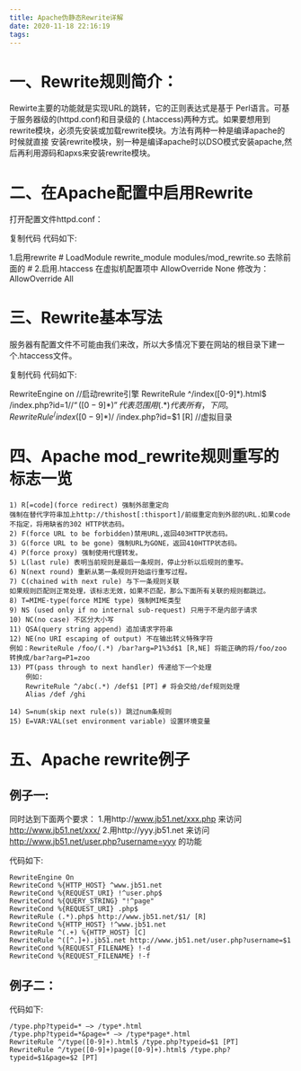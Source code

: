```yaml
---
title: Apache伪静态Rewrite详解
date: 2020-11-18 22:16:19
tags:
---
```


# 一、Rewrite规则简介：
Rewirte主要的功能就是实现URL的跳转，它的正则表达式是基于 Perl语言。可基于服务器级的(httpd.conf)和目录级的 (.htaccess)两种方式。如果要想用到rewrite模块，必须先安装或加载rewrite模块。方法有两种一种是编译apache的时候就直接 安装rewrite模块，别一种是编译apache时以DSO模式安装apache,然后再利用源码和apxs来安装rewrite模块。

<!-- more -->

# 二、在Apache配置中启用Rewrite
打开配置文件httpd.conf：

复制代码 代码如下:

1.启用rewrite
\# LoadModule rewrite_module modules/mod_rewrite.so 去除前面的 #
2.启用.htaccess
在虚拟机配置项中
AllowOverride None    修改为： AllowOverride All


# 三、Rewrite基本写法
服务器有配置文件不可能由我们来改，所以大多情况下要在网站的根目录下建一个.htaccess文件。

复制代码 代码如下:

RewriteEngine on    //启动rewrite引擎
RewriteRule ^/index([0-9]*).html$ /index.php?id=$1   //“([0-9]*)” 代表范围 用(.*)代表所有，下同。
RewriteRule ^/index([0-9]*)/$ /index.php?id=$1 [R]   //虚拟目录

# 四、Apache mod_rewrite规则重写的标志一览
```
1) R[=code](force redirect) 强制外部重定向
强制在替代字符串加上http://thishost[:thisport]/前缀重定向到外部的URL.如果code不指定，将用缺省的302 HTTP状态码。
2) F(force URL to be forbidden)禁用URL,返回403HTTP状态码。
3) G(force URL to be gone) 强制URL为GONE，返回410HTTP状态码。
4) P(force proxy) 强制使用代理转发。
5) L(last rule) 表明当前规则是最后一条规则，停止分析以后规则的重写。
6) N(next round) 重新从第一条规则开始运行重写过程。
7) C(chained with next rule) 与下一条规则关联
如果规则匹配则正常处理，该标志无效，如果不匹配，那么下面所有关联的规则都跳过。
8) T=MIME-type(force MIME type) 强制MIME类型
9) NS (used only if no internal sub-request) 只用于不是内部子请求
10) NC(no case) 不区分大小写
11) QSA(query string append) 追加请求字符串
12) NE(no URI escaping of output) 不在输出转义特殊字符
例如：RewriteRule /foo/(.*) /bar?arg=P1%3d$1 [R,NE] 将能正确的将/foo/zoo转换成/bar?arg=P1=zoo
13) PT(pass through to next handler) 传递给下一个处理
	例如:
	RewriteRule ^/abc(.*) /def$1 [PT] # 将会交给/def规则处理
	Alias /def /ghi

14) S=num(skip next rule(s)) 跳过num条规则
15) E=VAR:VAL(set environment variable) 设置环境变量
```


# 五、Apache rewrite例子
## 例子一:
同时达到下面两个要求：
1.用http://www.jb51.net/xxx.php 来访问 http://www.jb51.net/xxx/
2.用http://yyy.jb51.net 来访问 http://www.jb51.net/user.php?username=yyy 的功能

代码如下:
```shell
RewriteEngine On
RewriteCond %{HTTP_HOST} ^www.jb51.net
RewriteCond %{REQUEST_URI} !^user.php$
RewriteCond %{QUERY_STRING} "!^page"
RewriteCond %{REQUEST_URI} .php$
RewriteRule (.*).php$ http://www.jb51.net/$1/ [R]
RewriteCond %{HTTP_HOST} !^www.jb51.net
RewriteRule ^(.+) %{HTTP_HOST} [C]
RewriteRule ^([^.]+).jb51.net http://www.jb51.net/user.php?username=$1
RewriteCond %{REQUEST_FILENAME} !-d
RewriteCond %{REQUEST_FILENAME} !-f
```
## 例子二：

代码如下:
```shell
/type.php?typeid=* –> /type*.html
/type.php?typeid=*&page=* –> /type*page*.html
RewriteRule ^/type([0-9]+).html$ /type.php?typeid=$1 [PT]
RewriteRule ^/type([0-9]+)page([0-9]+).html$ /type.php?typeid=$1&page=$2 [PT]
```